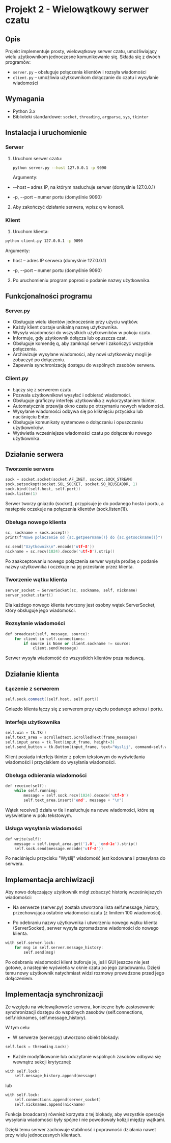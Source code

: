 # Projekt 2 - Wielowątkowy serwer czatu

## Opis

Projekt implementuje prosty, wielowątkowy serwer czatu, umożliwiający wielu użytkownikom jednoczesne komunikowanie się. Składa się z dwóch programów:

- `server.py` – obsługuje połączenia klientów i rozsyła wiadomości
- `client.py` – umożliwia użytkownikom dołączanie do czatu i wysyłanie wiadomości

## Wymagania

- Python 3.x
- Biblioteki standardowe: `socket`, `threading`, `argparse`, `sys`, `tkinter`

## Instalacja i uruchomienie

### Serwer

1. Uruchom serwer czatu:
   ```sh
   python server.py --host 127.0.0.1 -p 9090
   ```
   Argumenty:

- --host – adres IP, na którym nasłuchuje serwer (domyślnie 127.0.0.1)

- -p, --port – numer portu (domyślnie 9090)

2. Aby zakończyć działanie serwera, wpisz q w konsoli.

### Klient

1. Uruchom klienta:

```bash
python client.py 127.0.0.1 -p 9090
```

Argumenty:

- host – adres IP serwera (domyślnie 127.0.0.1)

- -p, --port – numer portu (domyślnie 9090)

2. Po uruchomieniu program poprosi o podanie nazwy użytkownika.

## Funkcjonalności programu

### Server.py

- Obsługuje wielu klientów jednocześnie przy użyciu wątków.
- Każdy klient dostaje unikalną nazwę użytkownika.
- Wysyła wiadomości do wszystkich użytkowników w pokoju czatu.
- Informuje, gdy użytkownik dołącza lub opuszcza czat.
- Obsługuje komendę q, aby zamknąć serwer i zakończyć wszystkie połączenia.
- Archiwizuje wysyłane wiadomości, aby nowi użytkownicy mogli je zobaczyć po dołączeniu.
- Zapewnia synchronizację dostępu do wspólnych zasobów serwera.

### Client.py

- Łączy się z serwerem czatu.
- Pozwala użytkownikowi wysyłać i odbierać wiadomości.
- Obsługuje graficzny interfejs użytkownika z wykorzystaniem tkinter.
- Automatycznie przewija okno czatu po otrzymaniu nowych wiadomości.
- Wysyłanie wiadomości odbywa się po kliknięciu przycisku lub naciśnięciu Enter.
- Obsługuje komunikaty systemowe o dołączaniu i opuszczaniu użytkowników.
- Wyświetla wcześniejsze wiadomości czatu po dołączeniu nowego użytkownika.

## Działanie serwera

### Tworzenie serwera

```cpp
sock = socket.socket(socket.AF_INET, socket.SOCK_STREAM)
sock.setsockopt(socket.SOL_SOCKET, socket.SO_REUSEADDR, 1)
sock.bind((self.host, self.port))
sock.listen(1)
```

Serwer tworzy gniazdo (socket), przypisuje je do podanego hosta i portu, a następnie oczekuje na połączenia klientów (sock.listen(1)).

### Obsługa nowego klienta

```cpp
sc, sockname = sock.accept()
print(f"Nowe polaczenie od {sc.getpeername()} do {sc.getsockname()}")

sc.send("Uzytkownik\n".encode('utf-8'))
nickname = sc.recv(1024).decode('utf-8').strip()
```

Po zaakceptowaniu nowego połączenia serwer wysyła prośbę o podanie nazwy użytkownika i oczekuje na jej przesłanie przez klienta.

### Tworzenie wątku klienta

```cpp
server_socket = ServerSocket(sc, sockname, self, nickname)
server_socket.start()
```

Dla każdego nowego klienta tworzony jest osobny wątek ServerSocket, który obsługuje jego wiadomości.

### Rozsyłanie wiadomości

```cpp
def broadcast(self, message, source):
    for client in self.connections:
        if source is None or client.sockname != source:
            client.send(message)
```

Serwer wysyła wiadomość do wszystkich klientów poza nadawcą.

## Działanie klienta

### Łączenie z serwerem

```cpp
self.sock.connect((self.host, self.port))
```

Gniazdo klienta łączy się z serwerem przy użyciu podanego adresu i portu.

### Interfejs użytkownika

```cpp
self.win = tk.Tk()
self.text_area = scrolledtext.ScrolledText(frame_messages)
self.input_area = tk.Text(input_frame, height=3)
self.send_button = tk.Button(input_frame, text="Wyslij", command=self.write)
```

Klient posiada interfejs tkinter z polem tekstowym do wyświetlania wiadomości i przyciskiem do wysyłania wiadomości.

### Obsługa odbierania wiadomości

```cpp
def receive(self):
    while self.running:
        message = self.sock.recv(1024).decode('utf-8')
        self.text_area.insert('end', message + "\n")
```

Wątek receive() działa w tle i nasłuchuje na nowe wiadomości, które są wyświetlane w polu tekstowym.

### Usługa wysyłania wiadomości

```cpp
def write(self):
    message = self.input_area.get('1.0', 'end-1c').strip()
    self.sock.send(message.encode('utf-8'))
```

Po naciśnięciu przycisku "Wyślij" wiadomość jest kodowana i przesyłana do serwera.

## Implementacja archiwizacji

Aby nowo dołączający użytkownik mógł zobaczyć historię wcześniejszych wiadomości:

- Na serwerze (server.py) została utworzona lista self.message_history, przechowująca ostatnie wiadomości czatu (z limitem 100 wiadomości).

- Po odebraniu nazwy użytkownika i utworzeniu nowego wątku klienta (ServerSocket), serwer wysyła zgromadzone wiadomości do nowego klienta.

```cpp
with self.server.lock:
    for msg in self.server.message_history:
        self.send(msg)
```

Po odebraniu wiadomości klient buforuje je, jeśli GUI jeszcze nie jest gotowe, a następnie wyświetla w oknie czatu po jego załadowaniu.
Dzięki temu nowy użytkownik natychmiast widzi rozmowy prowadzone przed jego dołączeniem.

## Implementacja synchronizacji

Ze względu na wielowątkowość serwera, konieczne było zastosowanie synchronizacji dostępu do wspólnych zasobów (self.connections, self.nicknames, self.message_history).

W tym celu:

- W serwerze (server.py) utworzono obiekt blokady:

```cpp
self.lock = threading.Lock()
```

- Każde modyfikowanie lub odczytanie wspólnych zasobów odbywa się wewnątrz sekcji krytycznej:

```cpp
with self.lock:
    self.message_history.append(message)
```

lub

```cpp
with self.lock:
    self.connections.append(server_socket)
    self.nicknames.append(nickname)
```

Funkcja broadcast() również korzysta z tej blokady, aby wszystkie operacje wysyłania wiadomości były spójne i nie powodowały kolizji między wątkami.

Dzięki temu serwer zachowuje stabilność i poprawność działania nawet przy wielu jednoczesnych klientach.
